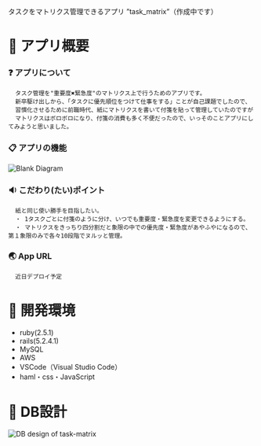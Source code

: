 タスクをマトリクス管理できるアプリ ”task_matrix”（作成中です）

# :page_facing_up: アプリ概要
  ### :question: アプリについて 
      タスク管理を"重要度✖️緊急度"のマトリクス上で行うためのアプリです。
      新卒駆け出しから、「タスクに優先順位をつけて仕事をする」ことが自己課題でしたので、
      習慣化させるために前職時代、紙にマトリクスを書いて付箋を貼って管理していたのですが
      マトリクスはボロボロになり、付箋の消費も多く不便だったので、いっそのことアプリにしてみようと思いました。

  ### :clipboard: アプリの機能
![Blank Diagram](https://user-images.githubusercontent.com/48851734/75602299-3167b400-5b07-11ea-8d48-7537b96ef8bf.jpeg)

      

  ### :sound: こだわり(たい)ポイント
      紙と同じ使い勝手を目指したい。
      ・ 1タスクごとに付箋のように分け、いつでも重要度・緊急度を変更できるようにする。
      ・ マトリクスをきっちり四分割だと象限の中での優先度・緊急度があやふやになるので、第１象限のみで各々10段階でヌルッと管理。

  ### :earth_asia: App URL
      近日デプロイ予定

# :page_facing_up: 開発環境
  - ruby(2.5.1)
  - rails(5.2.4.1)
  - MySQL
  - AWS
  - VSCode（Visual Studio Code）
  - haml・css・JavaScript

# :page_facing_up: DB設計
![DB design of  _task-matrix_](https://user-images.githubusercontent.com/48851734/75438645-a9b16680-599b-11ea-9b3b-da109ffbe486.jpeg)